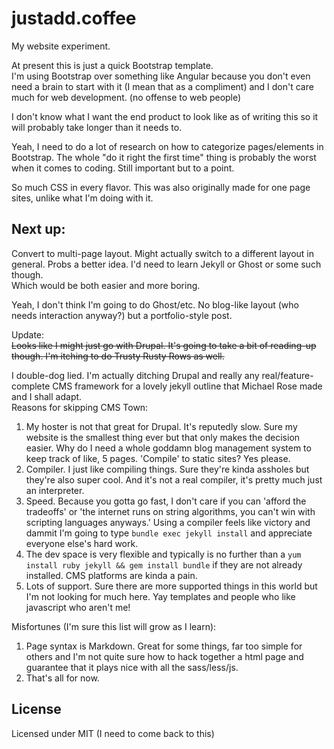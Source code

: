 # justadd.coffee
My website experiment.

At present this is just a quick Bootstrap template.  
I'm using Bootstrap over something like Angular because you don't even need a brain to start with it (I mean that as a compliment) and I don't care much for web development. (no offense to web people)

I don't know what I want the end product to look like as of writing this so it will probably take longer than it needs to.

Yeah, I need to do a lot of research on how to categorize pages/elements in Bootstrap. The whole "do it right the first time" thing is probably the worst when it comes to coding. Still important but to a point.

So much CSS in every flavor. This was also originally made for one page sites, unlike what I'm doing with it.

## Next up:
Convert to multi-page layout. Might actually switch to a different layout in general. Probs a better idea. I'd need to learn Jekyll or Ghost or some such though.  
Which would be both easier and more boring.

Yeah, I don't think I'm going to do Ghost/etc. No blog-like layout (who needs interaction anyway?) but a portfolio-style post.

Update:  
~~Looks like I might just go with Drupal. It's going to take a bit of reading-up though. I'm itching to do Trusty Rusty Rows as well.~~

I double-dog lied. I'm actually ditching Drupal and really any real/feature-complete CMS framework for a lovely jekyll outline that Michael Rose made and I shall adapt.  
Reasons for skipping CMS Town:  
1. My hoster is not that great for Drupal. It's reputedly slow. Sure my website is the smallest thing ever but that only makes the decision easier. Why do I need a whole goddamn blog management system to keep track of like, 5 pages. 'Compile' to static sites? Yes please.
2. Compiler. I just like compiling things. Sure they're kinda assholes but they're also super cool. And it's not a real compiler, it's pretty much just an interpreter.
3. Speed. Because you gotta go fast, I don't care if you can 'afford the tradeoffs' or 'the internet runs on string algorithms, you can't win with scripting languages anyways.' Using a compiler feels like victory and dammit I'm going to type `bundle exec jekyll install` and appreciate everyone else's hard work.
4. The dev space is very flexible and typically is no further than a `yum install ruby jekyll && gem install bundle` if they are not already installed. CMS platforms are kinda a pain.
5. Lots of support. Sure there are more supported things in this world but I'm not looking for much here. Yay templates and people who like javascript who aren't me!

Misfortunes (I'm sure this list will grow as I learn):
1. Page syntax is Markdown. Great for some things, far too simple for others and I'm not quite sure how to hack together a html page and guarantee that it plays nice with all the sass/less/js.
2. That's all for now.


## License
Licensed under MIT (I need to come back to this)
